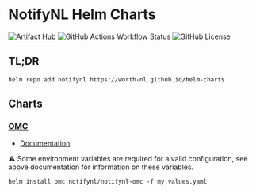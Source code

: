 # NotifyNL Helm Charts

[![Artifact Hub](https://img.shields.io/endpoint?style=for-the-badge&url=https://artifacthub.io/badge/repository/notifynl)](https://artifacthub.io/packages/search?repo=notifynl)
![GitHub Actions Workflow Status](https://img.shields.io/github/actions/workflow/status/worth-nl/helm-charts/release.yaml?style=for-the-badge)
![GitHub License](https://img.shields.io/github/license/worth-nl/helm-charts?style=for-the-badge)

## TL;DR

```
helm repo add notifynl https://worth-nl.github.io/helm-charts
```

## Charts

### [OMC](notifynl-omc/)

- [Documentation](https://github.com/Worth-NL/NotifyNL-OMC/blob/main/Documentation/OMC%20-%20Documentation.md)

⚠️ Some environment variables are required for a valid configuration, see above documentation for information on these variables.

```
helm install omc notifynl/notifynl-omc -f my.values.yaml
```
